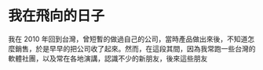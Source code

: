 # 我在飛向的日子

我在 2010 年回到台灣，曾短暫的做過自己的公司，當時產品做出來後，不知道怎麼銷售，於是早早的把公司收了起來。然而，在這段其間，因為我常跑一些台灣的軟體社團，以及常在各地演講，認識不少的新朋友，後來這些朋友